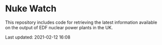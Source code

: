 # Nuke Watch

This repository includes code for retrieving the latest information available on the output of EDF nuclear power plants in the UK.

Last updated: 2021-02-12 16:08